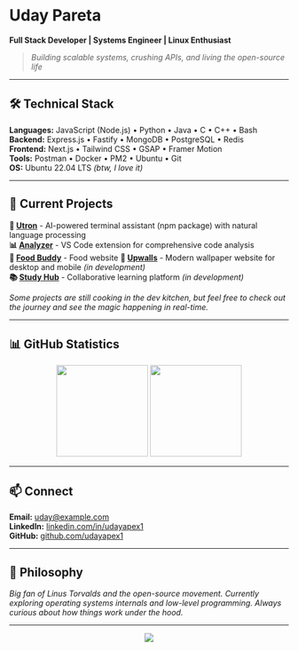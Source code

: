 # Uday Pareta
**Full Stack Developer | Systems Engineer | Linux Enthusiast**

> *Building scalable systems, crushing APIs, and living the open-source life*

---

## 🛠️ **Technical Stack**

**Languages:** JavaScript (Node.js) • Python • Java • C • C++ • Bash  
**Backend:** Express.js • Fastify • MongoDB • PostgreSQL • Redis  
**Frontend:** Next.js • Tailwind CSS • GSAP • Framer Motion  
**Tools:** Postman • Docker • PM2 • Ubuntu • Git  
**OS:** Ubuntu 22.04 LTS *(btw, I love it)*

---

## 🚀 **Current Projects**

**🧠 [Utron](https://www.npmjs.com/package/utron)** - AI-powered terminal assistant (npm package) with natural language processing  
**📊 [Analyzer](https://marketplace.visualstudio.com/items?itemName=UdayPareta.analyzer)** - VS Code extension for comprehensive code analysis  
**🎯 [Food Buddy](https://food-buddy-three.vercel.app)** - Food  website 
**🏢 [Upwalls](https://upwall-fullstack.vercel.app/)** - Modern wallpaper website for desktop and mobile *(in development)*  
**📚 [Study Hub](https://study-hub-frontend-test-bec1.vercel.app/)** - Collaborative learning platform *(in development)*  

*Some projects are still cooking in the dev kitchen, but feel free to check out the journey and see the magic happening in real-time.*

---

## 📊 **GitHub Statistics**

<p align="center">
  <img src="https://github-readme-stats.vercel.app/api?username=udayapex1&show_icons=true&theme=dark&hide_border=true" height="165"/>
  <img src="https://github-readme-streak-stats.herokuapp.com/?user=udayapex1&theme=dark&hide_border=true" height="165"/>
</p>

---

## 📫 **Connect**

**Email:** uday@example.com  
**LinkedIn:** [linkedin.com/in/udayapex1](https://linkedin.com/in/udayapex1)  
**GitHub:** [github.com/udayapex1](https://github.com/udayapex1)

---

## 💭 **Philosophy**

*Big fan of Linus Torvalds and the open-source movement. Currently exploring operating systems internals and low-level programming. Always curious about how things work under the hood.*

---

<p align="center">
  <img src="https://komarev.com/ghpvc/?username=udayapex1&color=blue&style=flat-square" />
</p>
